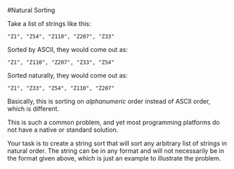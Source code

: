 #Natural Sorting

Take a list of strings like this: 

`"Z1", "Z54", "Z110", "Z207", "Z33"`

Sorted by ASCII, they would come out as: 

`"Z1", "Z110", "Z207", "Z33", "Z54"`

Sorted naturally, they would come out as:

`"Z1", "Z33", "Z54", "Z110", "Z207"`

Basically, this is sorting on *alphanumeric* order instead of ASCII order, which is different.

This is such a common problem, and yet most programming platforms do not have a native or standard solution.

Your task is to create a string sort that will sort any arbitrary list of strings in natural order. The string can be in any format and will not necessarily be in the format given above, which is just an example to illustrate the problem.
